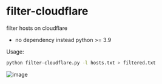# filter-cloudflare
filter hosts on cloudflare

* no dependency instead python >= 3.9

Usage:

```bash
python filter-cloudflare.py -l hosts.txt > filtered.txt
```

![image](https://github.com/s3rgeym/filter-cloudflare/assets/12753171/84e4f1df-7646-4383-aacf-ad89e47c28fc)
